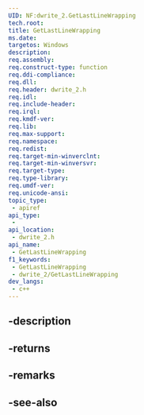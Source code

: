 ```yaml
---
UID: NF:dwrite_2.GetLastLineWrapping
tech.root: 
title: GetLastLineWrapping
ms.date: 
targetos: Windows
description: 
req.assembly: 
req.construct-type: function
req.ddi-compliance: 
req.dll: 
req.header: dwrite_2.h
req.idl: 
req.include-header: 
req.irql: 
req.kmdf-ver: 
req.lib: 
req.max-support: 
req.namespace: 
req.redist: 
req.target-min-winverclnt: 
req.target-min-winversvr: 
req.target-type: 
req.type-library: 
req.umdf-ver: 
req.unicode-ansi: 
topic_type:
 - apiref
api_type:
 - 
api_location:
 - dwrite_2.h
api_name:
 - GetLastLineWrapping
f1_keywords:
 - GetLastLineWrapping
 - dwrite_2/GetLastLineWrapping
dev_langs:
 - c++
---
```


## -description

## -returns

## -remarks

## -see-also

